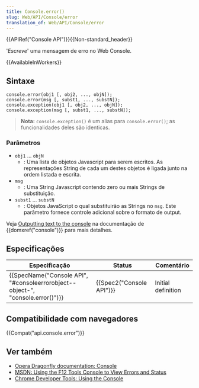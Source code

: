 ```yaml
---
title: Console.error()
slug: Web/API/Console/error
translation_of: Web/API/Console/error
---
```

{{APIRef("Console API")}}{{Non-standard_header}}

'_Escreve_' uma mensagem de erro no Web Console.

{{AvailableInWorkers}}

## Sintaxe

```
console.error(obj1 [, obj2, ..., objN]);
console.error(msg [, subst1, ..., substN]);
console.exception(obj1 [, obj2, ..., objN]);
console.exception(msg [, subst1, ..., substN]);
```

> **Nota:** `console.exception()` é um alias para `console.error()`; as funcionalidades deles são identicas.

### Parâmetros

- `obj1` ... `objN`
  - : Uma lista de objetos Javascript para serem escritos. As representações String de cada um destes objetos é ligada junto na ordem listada e escrita.
- `msg`
  - : Uma String Javascript contendo zero ou mais Strings de substituição.
- `subst1` ... `substN`
  - : Objetos JavaScript o qual substituirão as Strings no `msg`. Este parâmetro fornece controle adicional sobre o formato de output.

Veja [Outputting text to the console](/pt-BR/docs/Web/API/console#Outputting_text_to_the_console) na documentação de {{domxref("console")}} para mais detalhes.

## Especificações

| Especificação                                                                                            | Status                           | Comentário         |
| -------------------------------------------------------------------------------------------------------- | -------------------------------- | ------------------ |
| {{SpecName("Console API", "#consoleerrorobject--object-", "console.error()")}} | {{Spec2("Console API")}} | Initial definition |

## Compatibilidade com navegadores

{{Compat("api.console.error")}}

## Ver também

- [Opera Dragonfly documentation: Console](https://www.opera.com/dragonfly/documentation/console/)
- [MSDN: Using the F12 Tools Console to View Errors and Status](https://msdn.microsoft.com/library/gg589530)
- [Chrome Developer Tools: Using the Console](https://developers.google.com/chrome-developer-tools/docs/console#errors_and_warnings)
